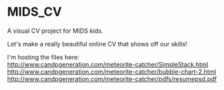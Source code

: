 # MIDS_CV
A visual CV project for MIDS kids.

Let's make a really beautiful online CV that shows off our skills!

I'm hosting the files here:    
http://www.candpgeneration.com/meteorite-catcher/SimpleStack.html   
http://www.candpgeneration.com/meteorite-catcher/bubble-chart-2.html   
http://www.candpgeneration.com/meteorite-catcher/pdfs/resumepsd.pdf
